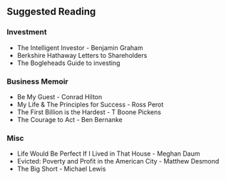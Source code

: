 ## Suggested Reading

### Investment

* The Intelligent Investor - Benjamin Graham
* Berkshire Hathaway Letters to Shareholders
* The Bogleheads Guide to investing

### Business Memoir

* Be My Guest - Conrad Hilton
* My Life & The Principles for Success - Ross Perot
* The First Billion is the Hardest - T Boone Pickens
* The Courage to Act - Ben Bernanke

### Misc

* Life Would Be Perfect If I Lived in That House - Meghan Daum
* Evicted: Poverty and Profit in the American City - Matthew Desmond
* The Big Short - Michael Lewis
